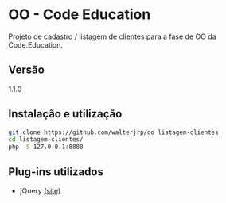 OO - Code Education
=========

Projeto de cadastro / listagem de clientes para a fase de OO da Code.Education.

Versão
----

1.1.0

Instalação e utilização
--------------

```sh
git clone https://github.com/walterjrp/oo listagem-clientes
cd listagem-clientes/
php -S 127.0.0.1:8888
```
Plug-ins utilizados
--------------

* jQuery [(site)](http://jquery.com/ "(site)")
